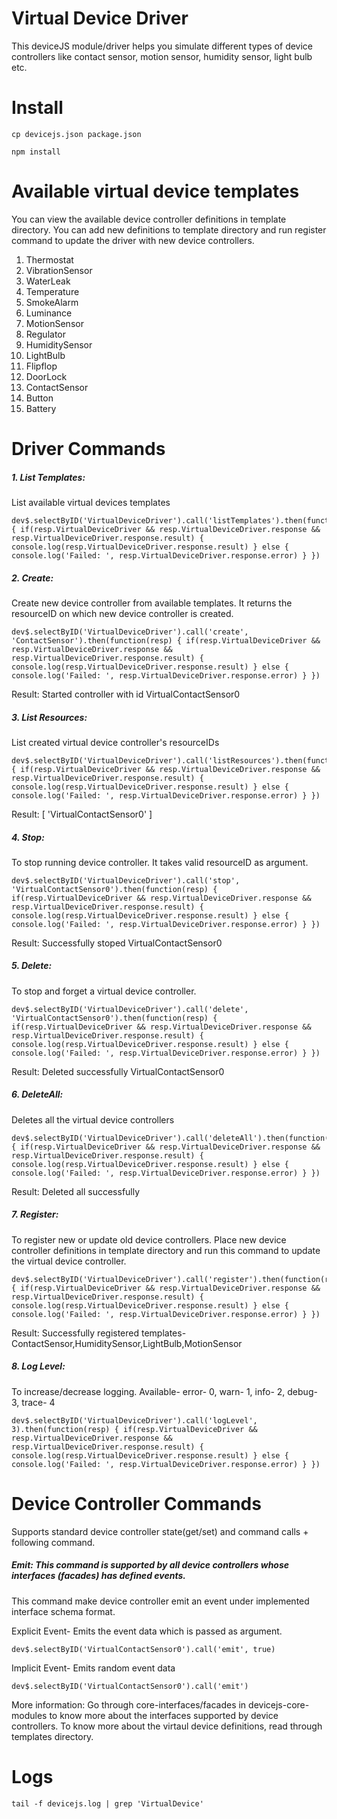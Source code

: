 # Virtual Device Driver
This deviceJS module/driver helps you simulate different types of device controllers like contact sensor, motion sensor, humidity sensor, light bulb etc.

# Install
```
cp devicejs.json package.json
```
```
npm install
```

# Available virtual device templates
You can view the available device controller definitions in template directory. You can add new definitions to template directory and run register command to update the driver with new device controllers.

1. Thermostat
2. VibrationSensor
3. WaterLeak
4. Temperature
5. SmokeAlarm
6. Luminance
7. MotionSensor
8. Regulator
9. HumiditySensor
10. LightBulb
11. Flipflop
12. DoorLock
13. ContactSensor
14. Button
15. Battery


# Driver Commands

##### 1. List Templates:
List available virtual devices templates
```
dev$.selectByID('VirtualDeviceDriver').call('listTemplates').then(function(resp) { if(resp.VirtualDeviceDriver && resp.VirtualDeviceDriver.response && resp.VirtualDeviceDriver.response.result) { console.log(resp.VirtualDeviceDriver.response.result) } else { console.log('Failed: ', resp.VirtualDeviceDriver.response.error) } })
```

##### 2. Create:
Create new device controller from available templates. It returns the resourceID on which new device controller is created.
```
dev$.selectByID('VirtualDeviceDriver').call('create', 'ContactSensor').then(function(resp) { if(resp.VirtualDeviceDriver && resp.VirtualDeviceDriver.response && resp.VirtualDeviceDriver.response.result) { console.log(resp.VirtualDeviceDriver.response.result) } else { console.log('Failed: ', resp.VirtualDeviceDriver.response.error) } })
```
Result: Started controller with id VirtualContactSensor0

##### 3. List Resources:
List created virtual device controller's resourceIDs
```
dev$.selectByID('VirtualDeviceDriver').call('listResources').then(function(resp) { if(resp.VirtualDeviceDriver && resp.VirtualDeviceDriver.response && resp.VirtualDeviceDriver.response.result) { console.log(resp.VirtualDeviceDriver.response.result) } else { console.log('Failed: ', resp.VirtualDeviceDriver.response.error) } })
```
Result: [ 'VirtualContactSensor0' ]

##### 4. Stop:
To stop running device controller. It takes valid resourceID as argument.
```
dev$.selectByID('VirtualDeviceDriver').call('stop', 'VirtualContactSensor0').then(function(resp) { if(resp.VirtualDeviceDriver && resp.VirtualDeviceDriver.response && resp.VirtualDeviceDriver.response.result) { console.log(resp.VirtualDeviceDriver.response.result) } else { console.log('Failed: ', resp.VirtualDeviceDriver.response.error) } })
```
Result: Successfully stoped VirtualContactSensor0

##### 5. Delete:
To stop and forget a virtual device controller.
```
dev$.selectByID('VirtualDeviceDriver').call('delete', 'VirtualContactSensor0').then(function(resp) { if(resp.VirtualDeviceDriver && resp.VirtualDeviceDriver.response && resp.VirtualDeviceDriver.response.result) { console.log(resp.VirtualDeviceDriver.response.result) } else { console.log('Failed: ', resp.VirtualDeviceDriver.response.error) } })
```
Result: Deleted successfully VirtualContactSensor0

##### 6. DeleteAll:
Deletes all the virtual device controllers
```
dev$.selectByID('VirtualDeviceDriver').call('deleteAll').then(function(resp) { if(resp.VirtualDeviceDriver && resp.VirtualDeviceDriver.response && resp.VirtualDeviceDriver.response.result) { console.log(resp.VirtualDeviceDriver.response.result) } else { console.log('Failed: ', resp.VirtualDeviceDriver.response.error) } })
```
Result: Deleted all successfully

##### 7. Register:
To register new or update old device controllers. Place new device controller definitions in template directory and run this command to update the virtual device controller.
```
dev$.selectByID('VirtualDeviceDriver').call('register').then(function(resp) { if(resp.VirtualDeviceDriver && resp.VirtualDeviceDriver.response && resp.VirtualDeviceDriver.response.result) { console.log(resp.VirtualDeviceDriver.response.result) } else { console.log('Failed: ', resp.VirtualDeviceDriver.response.error) } })
```
Result: Successfully registered templates- ContactSensor,HumiditySensor,LightBulb,MotionSensor

##### 8. Log Level:
To increase/decrease logging. Available- error- 0, warn- 1, info- 2, debug- 3, trace- 4
```
dev$.selectByID('VirtualDeviceDriver').call('logLevel', 3).then(function(resp) { if(resp.VirtualDeviceDriver && resp.VirtualDeviceDriver.response && resp.VirtualDeviceDriver.response.result) { console.log(resp.VirtualDeviceDriver.response.result) } else { console.log('Failed: ', resp.VirtualDeviceDriver.response.error) } })
```


# Device Controller Commands
Supports standard device controller state(get/set) and command calls + following command.

##### Emit: This command is supported by all device controllers whose interfaces (facades) has defined events.
This command make device controller emit an event under implemented interface schema format.

Explicit Event- Emits the event data which is passed as argument.
```
dev$.selectByID('VirtualContactSensor0').call('emit', true)
```

Implicit Event- Emits random event data
```
dev$.selectByID('VirtualContactSensor0').call('emit')
```

More information: Go through core-interfaces/facades in devicejs-core-modules to know more about the interfaces supported by device controllers. To know more about the virtaul device definitions, read through templates directory.

# Logs
```
tail -f devicejs.log | grep 'VirtualDevice'
```
